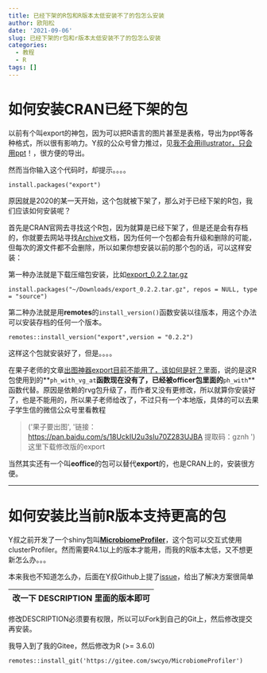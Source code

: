 ```yaml
---
title: 已经下架的R包和R版本太低安装不了的包怎么安装
author: 欧阳松
date: '2021-09-06'
slug: 已经下架的r包和r版本太低安装不了的包怎么安装
categories:
  - 教程
  - R
tags: []
---
```


# 如何安装CRAN已经下架的包

以前有个叫export的神包，因为可以把R语言的图片甚至是表格，导出为ppt等各种格式，所以很有影响力。Y叔的公众号曾力推过，见[我不会用illustrator，只会用ppt](https://mp.weixin.qq.com/s/nHT3vkwNfQknr6CLF0cUDQ)！，很方便的导出。

然而当你输入这个代码时，却提示。。。。

```{r}
install.packages("export")
```

原因就是2020的某一天开始，这个包就被下架了，那么对于已经下架的R包，我们应该如何安装呢？

首先是CRAN官网去寻找这个R包，因为就算是已经下架了，但是还是会有存档的，你就要去网站寻找[Archive](https://cran.r-project.org/src/contrib/Archive)文档，因为任何一个包都会有升级和删除的可能，但每次的源文件都不会删除，所以如果你想安装以前的那个包的话，可以这样安装：

第一种办法就是下载压缩包安装，比如[export_0.2.2.tar.gz](https://cran.r-project.org/src/contrib/Archive/export/export_0.2.2.tar.gz)	

    install.packages("~/Downloads/export_0.2.2.tar.gz", repos = NULL, type = "source")

第二种办法就是用**remotes**的`install_version()`函数安装以往版本，用这个办法可以安装存档的任何一个版本。

    remotes::install_version("export",version = "0.2.2")

这样这个包就安装好了，但是。。。。

在果子老师的文章[出图神器export目前不能用了，该如何是好？](https://mp.weixin.qq.com/s/bbiEjCYdTDqoKj6ntEraCg)里面，说的是这R包使用到的**`ph_with_vg_at`**函数现在没有了，已经被officer包里面的**`ph_with`**函数代替。原因是依赖的rvg包升级了，而作者又没有更修改，所以就算你安装好了，也是不能用的，所以果子老师给改了，不过只有一个本地版，具体的可以去果子学生信的微信公众号里看教程

> ('果子要出图', '链接：<https://pan.baidu.com/s/18UckIU2u3sIu70Z283UJBA> 提取码：gznh ')  
> 这里下载修改版的export

当然其实还有一个叫**eoffice**的包可以替代**export**的，也是CRAN上的，安装很方便。

---

# 如何安装比当前R版本支持更高的包

Y叔之前开发了一个shiny包叫[**MicrobiomeProfiler**](https://github.com/YuLab-SMU/MicrobiomeProfiler)，这个包可以交互式使用clusterProfiler。然而需要R4.1以上的版本才能用，而我的R版本太低，又不想更新怎么办。。。

本来我也不知道怎么办，后面在Y叔Github上提了[issue](https://github.com/YuLab-SMU/MicrobiomeProfiler/issues/1)，给出了解决方案很简单

| 改一下 DESCRIPTION 里面的版本即可 |
|-----------------------------------|

修改DESCRIPTION必须要有权限，所以可以Fork到自己的Git上，然后修改提交再安装。

我导入到了我的Gitee，然后修改为R (\>= 3.6.0)

    remotes::install_git('https://gitee.com/swcyo/MicrobiomeProfiler')
